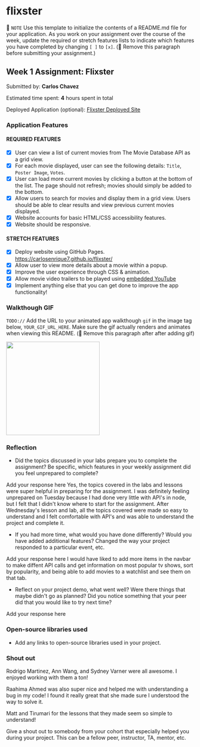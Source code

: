 # flixster

📝 `NOTE` Use this template to initialize the contents of a README.md file for your application. As you work on your assignment over the course of the week, update the required or stretch features lists to indicate which features you have completed by changing `[ ]` to `[x]`. (🚫 Remove this paragraph before submitting your assignment.)

## Week 1 Assignment: Flixster

Submitted by: **Carlos Chavez**

Estimated time spent: **4** hours spent in total

Deployed Application (optional): [Flixster Deployed Site](ADD_LINK_HERE)

### Application Features

#### REQUIRED FEATURES

- [x] User can view a list of current movies from The Movie Database API as a grid view.
- [x] For each movie displayed, user can see the following details: `Title`, `Poster Image`, `Votes`.
- [x] User can load more current movies by clicking a button at the bottom of the list. The page should not refresh; movies should simply be added to the bottom.
- [x] Allow users to search for movies and display them in a grid view. Users should be able to clear results and view previous current movies displayed.
- [x] Website accounts for basic HTML/CSS accessibility features.
- [x] Website should be responsive.

#### STRETCH FEATURES

- [x] Deploy website using GitHub Pages. https://carlosenrique7.github.io/flixster/
- [x] Allow user to view more details about a movie within a popup.
- [x] Improve the user experience through CSS & animation.
- [x] Allow movie video trailers to be played using [embedded YouTube](https://support.google.com/youtube/answer/171780?hl=en)
- [x] Implement anything else that you can get done to improve the app functionality!

### Walkthough GIF

`TODO://` Add the URL to your animated app walkthough `gif` in the image tag below, `YOUR_GIF_URL_HERE`. Make sure the gif actually renders and animates when viewing this README. (🚫 Remove this paragraph after after adding gif)

<img src="https://i.imgur.com/RZyGLS5.mp4" width=250><br>

### Reflection

- Did the topics discussed in your labs prepare you to complete the assignment? Be specific, which features in your weekly assignment did you feel unprepared to complete?

Add your response here
Yes, the topics covered in the labs and lessons were super helpful in preparing for the assignment. I was definitely feeling unprepared on Tuesday because I had done very little with API's in node, but I felt that I didn't know where to start for the assignment. After Wednesday's lesson and lab, all the topics covered were made so easy to understand and I felt comfortable with API's and was able to understand the project and complete it.

- If you had more time, what would you have done differently? Would you have added additional features? Changed the way your project responded to a particular event, etc.

Add your response here
I would have liked to add more items in the navbar to make diffent API calls and get information on most popular tv shows, sort by popularity, and being able to add movies to a watchlist and see them on that tab.

- Reflect on your project demo, what went well? Were there things that maybe didn't go as planned? Did you notice something that your peer did that you would like to try next time?

Add your response here

### Open-source libraries used

- Add any links to open-source libraries used in your project.

### Shout out

Rodrigo Martinez, Ann Wang, and Sydney Varner were all awesome. I enjoyed working with them a ton!

Raahima Ahmed was also super nice and helped me with understanding a bug in my code! I found it really great that she made sure I understood the way to solve it.

Matt and Tirumari for the lessons that they made seem so simple to understand!

Give a shout out to somebody from your cohort that especially helped you during your project. This can be a fellow peer, instructor, TA, mentor, etc.
